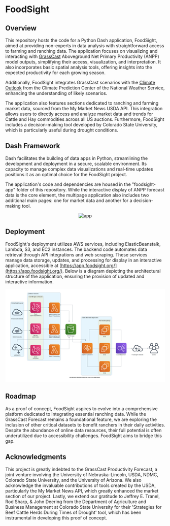 # FoodSight

## Overview

This repository hosts the code for a Python Dash application, FoodSight, aimed at providing non-experts in data analysis with straightforward access to farming and ranching data. The application focuses on visualizing and interacting with [GrassCast](https://grasscast.unl.edu/) Aboveground Net Primary Productivity (ANPP) model outputs, simplifying their access, visualization, and interpretation. It also incorporates basic spatial analysis tools, offering insights into the expected productivity for each growing season.

Additionally, FoodSight integrates GrassCast scenarios with the [Climate Outlook](https://www.cpc.ncep.noaa.gov/products/predictions/long_range/interactive/index.php) from the Climate Prediction Center of the National Weather Service, enhancing the understanding of likely scenarios.

The application also features sections dedicated to ranching and farming market data, sourced from the My Market News USDA API. This integration allows users to directly access and analyze market data and trends for Cattle and Hay commodities across all US auctions. Furthermore, FoodSight includes a decision-making tool developed by Colorado State University, which is particularly useful during drought conditions.

## Dash Framework

Dash facilitates the building of data apps in Python, streamlining the development and deployment in a secure, scalable environment. Its capacity to manage complex data visualizations and real-time updates positions it as an optimal choice for the FoodSight project.

The application's code and dependencies are housed in the "foodsight-app" folder of this repository. While the interactive display of ANPP forecast data is the core element, the multipage application also includes two additional main pages: one for market data and another for a decision-making tool.

<p align="center">
 <img width="655" alt="app" src="img/forecast_page_gif.gif">
</p>

## Deployment

FoodSight's deployment utilizes AWS services, including ElasticBeanstalk, Lambda, S3, and EC2 instances. The backend code automates data retrieval through API integrations and web scraping. These services manage data storage, updates, and processing for display in an interactive application, accessible at [https://app.foodsight.org/](https://app.foodsight.org/). Below is a diagram depicting the architectural structure of the application, ensuring the provision of updated and interactive information.

<p align="center">
 <img width="655" alt="aws" src="img/aws-app-architecture.png">
</p>

## Roadmap

As a proof of concept, FoodSight aspires to evolve into a comprehensive platform dedicated to integrating essential ranching data. While the GrassCast Forecast remains a foundational feature, we are exploring the inclusion of other critical datasets to benefit ranchers in their daily activities. Despite the abundance of online data resources, their full potential is often underutilized due to accessibility challenges. FoodSight aims to bridge this gap.

## Acknowledgments

This project is greatly indebted to the GrassCast Productivity Forecast, a joint venture involving the University of Nebraska–Lincoln, USDA, NDMC, Colorado State University, and the University of Arizona. We also acknowledge the invaluable contributions of tools created by the USDA, particularly the My Market News API, which greatly enhanced the market section of our project. Lastly, we extend our gratitude to Jeffrey E. Tranel, Rod Sharp, & John Deering from the Department of Agriculture and Business Management at Colorado State University for their 'Strategies for Beef Cattle Herds During Times of Drought' tool, which has been instrumental in developing this proof of concept.
